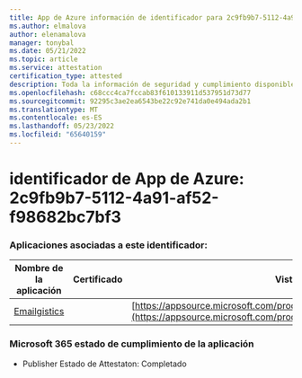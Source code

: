 ```yaml
---
title: App de Azure información de identificador para 2c9fb9b7-5112-4a91-af52-f98682bc7bf3
ms.author: elmalova
author: elenamalova
manager: tonybal
ms.date: 05/21/2022
ms.topic: article
ms.service: attestation
certification_type: attested
description: Toda la información de seguridad y cumplimiento disponible para 2c9fb9b7-5112-4a91-af52-f98682bc7bf3.
ms.openlocfilehash: c68ccc4ca7fccab83f610133911d537951d73d77
ms.sourcegitcommit: 92295c3ae2ea6543be22c92e741da0e494ada2b1
ms.translationtype: MT
ms.contentlocale: es-ES
ms.lasthandoff: 05/23/2022
ms.locfileid: "65640159"
---
```

# <a name="azure-app-id-2c9fb9b7-5112-4a91-af52-f98682bc7bf3"></a>identificador de App de Azure: 2c9fb9b7-5112-4a91-af52-f98682bc7bf3


### <a name="apps-associated-with-this-id"></a>Aplicaciones asociadas a este identificador:
| **Nombre de la aplicación** | **Certificado** | **Vista en AppSource** |
|--------------|---------------|-----------------------|
| [Emailgistics](../forward/emailgistics.emailgistics_shared_email.md) |  | [https://appsource.microsoft.com/product/office/emailgistics.emailgistics_shared_email](https://appsource.microsoft.com/product/office/emailgistics.emailgistics_shared_email) |

### <a name="microsoft-365-app-compliance-status"></a>Microsoft 365 estado de cumplimiento de la aplicación
- Publisher Estado de Attestaton: Completado
